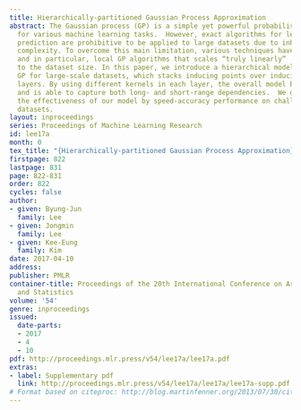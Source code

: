 ```yaml
---
title: Hierarchically-partitioned Gaussian Process Approximation
abstract: The Gaussian process (GP) is a simple yet powerful probabilistic framework
  for various machine learning tasks.  However, exact algorithms for learning and
  prediction are prohibitive to be applied to large datasets due to inherent computational
  complexity. To overcome this main limitation, various techniques have been proposed,
  and in particular, local GP algorithms that scales “truly linearly”  with respect
  to the dataset size. In this paper, we introduce a hierarchical model based on local
  GP for large-scale datasets, which stacks inducing points over inducing points in
  layers. By using different kernels in each layer, the overall model becomes multi-scale
  and is able to capture both long- and short-range dependencies.  We demonstrate
  the effectiveness of our model by speed-accuracy performance on challenging real-world
  datasets.
layout: inproceedings
series: Proceedings of Machine Learning Research
id: lee17a
month: 0
tex_title: "{Hierarchically-partitioned Gaussian Process Approximation}"
firstpage: 822
lastpage: 831
page: 822-831
order: 822
cycles: false
author:
- given: Byung-Jun
  family: Lee
- given: Jongmin
  family: Lee
- given: Kee-Eung
  family: Kim
date: 2017-04-10
address: 
publisher: PMLR
container-title: Proceedings of the 20th International Conference on Artificial Intelligence
  and Statistics
volume: '54'
genre: inproceedings
issued:
  date-parts:
  - 2017
  - 4
  - 10
pdf: http://proceedings.mlr.press/v54/lee17a/lee17a.pdf
extras:
- label: Supplementary pdf
  link: http://proceedings.mlr.press/v54/lee17a/lee17a/lee17a-supp.pdf
# Format based on citeproc: http://blog.martinfenner.org/2013/07/30/citeproc-yaml-for-bibliographies/
---
```

